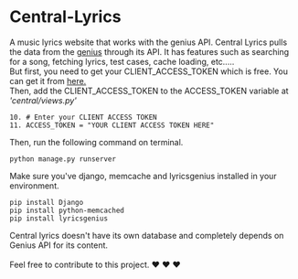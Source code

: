 # Central-Lyrics
A music lyrics website that works with the genius API.
Central Lyrics pulls the data from the <a href="https://genius.com/">genius</a> through its API.
It has features such as searching for a song, fetching lyrics, test cases, cache loading, etc.....<br />
But first, you need to get your CLIENT_ACCESS_TOKEN which is free. You can get it from 
<a href="https://genius.com/api-clients">here.</a><br />
Then, add the CLIENT_ACCESS_TOKEN to the ACCESS_TOKEN variable at <i>'central/views.py'</i>
```
10. # Enter your CLIENT ACCESS TOKEN
11. ACCESS_TOKEN = "YOUR CLIENT ACCESS TOKEN HERE"
```
Then, run the following command on terminal.
```
python manage.py runserver
```
Make sure you've django, memcache and lyricsgenius installed in your environment.
```
pip install Django
pip install python-memcached
pip install lyricsgenius

```
Central lyrics doesn't have its own database and completely depends on Genius API for its content. <br /><br />
Feel free to contribute to this project.
&hearts; &hearts; &hearts;
